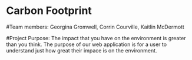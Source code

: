 Carbon Footprint 
=== 

#Team members: 
Georgina Gromwell, Corrin Courville, Kaitlin McDermott 

#Project Purpose: 
The impact that you have on the environment is greater than you think. The purpose of our web application is for a user to understand just how great their impace is on the environment. 

